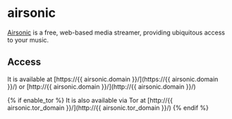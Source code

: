 # airsonic

[Airsonic](https://airsonic.github.io/) is a free, web-based media streamer, providing ubiquitous access to your music.

## Access

It is available at [https://{{ airsonic.domain }}/](https://{{ airsonic.domain }}/) or [http://{{ airsonic.domain }}/](http://{{ airsonic.domain }}/)

{% if enable_tor %}
It is also available via Tor at [http://{{ airsonic.tor_domain }}/](http://{{ airsonic.tor_domain }}/)
{% endif %}
